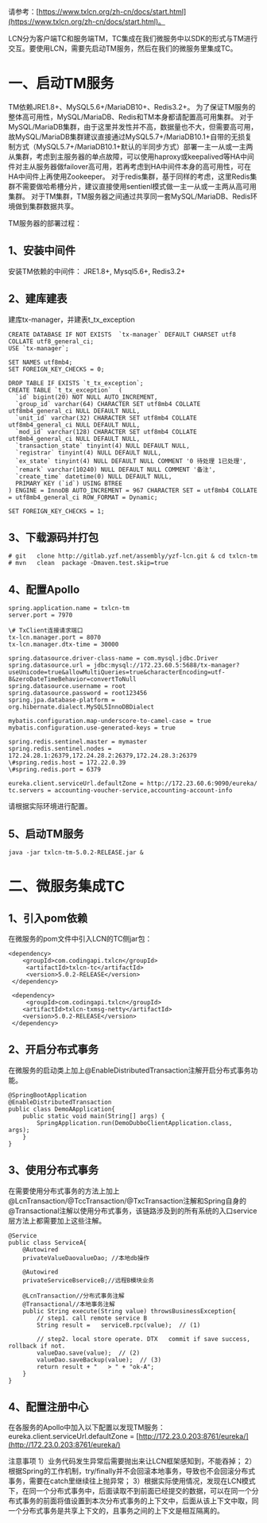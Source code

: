 请参考：[https://www.txlcn.org/zh-cn/docs/start.html](https://www.txlcn.org/zh-cn/docs/start.html)。

LCN分为客户端TC和服务端TM，TC集成在我们微服务中以SDK的形式与TM进行交互。要使用LCN，需要先启动TM服务，然后在我们的微服务里集成TC。
# 一、启动TM服务
TM依赖JRE1.8+、MySQL5.6+/MariaDB10+、Redis3.2+。
为了保证TM服务的整体高可用性，MySQL/MariaDB、Redis和TM本身都请配置高可用集群。
对于MySQL/MariaDB集群，由于这里并发性并不高，数据量也不大，但需要高可用，故MySQL/MariaDB集群建议直接通过MySQL5.7+/MariaDB10.1+自带的无损复制方式（MySQL5.7+/MariaDB10.1+默认的半同步方式）部署一主一从或一主两从集群，考虑到主服务器的单点故障，可以使用haproxy或keepalived等HA中间件对主从服务器做failover高可用，若再考虑到HA中间件本身的高可用性，可在HA中间件上再使用Zookeeper。
对于redis集群，基于同样的考虑，这里Redis集群不需要做哈希槽分片，建议直接使用sentienl模式做一主一从或一主两从高可用集群。
对于TM集群，TM服务器之间通过共享同一套MySQL/MariaDB、Redis环境做到集群数据共享。

TM服务器的部署过程：
## 1、安装中间件
安装TM依赖的中间件： JRE1.8+, Mysql5.6+, Redis3.2+
## 2、建库建表
建库tx-manager，并建表t_tx_exception

```
CREATE DATABASE IF NOT EXISTS  `tx-manager` DEFAULT CHARSET utf8 COLLATE utf8_general_ci;
USE `tx-manager`;

SET NAMES utf8mb4;
SET FOREIGN_KEY_CHECKS = 0;

DROP TABLE IF EXISTS `t_tx_exception`;
CREATE TABLE `t_tx_exception`  (
  `id` bigint(20) NOT NULL AUTO_INCREMENT,
  `group_id` varchar(64) CHARACTER SET utf8mb4 COLLATE utf8mb4_general_ci NULL DEFAULT NULL,
  `unit_id` varchar(32) CHARACTER SET utf8mb4 COLLATE utf8mb4_general_ci NULL DEFAULT NULL,
  `mod_id` varchar(128) CHARACTER SET utf8mb4 COLLATE utf8mb4_general_ci NULL DEFAULT NULL,
  `transaction_state` tinyint(4) NULL DEFAULT NULL,
  `registrar` tinyint(4) NULL DEFAULT NULL,
  `ex_state` tinyint(4) NULL DEFAULT NULL COMMENT '0 待处理 1已处理',
  `remark` varchar(10240) NULL DEFAULT NULL COMMENT '备注',
  `create_time` datetime(0) NULL DEFAULT NULL,
  PRIMARY KEY (`id`) USING BTREE
) ENGINE = InnoDB AUTO_INCREMENT = 967 CHARACTER SET = utf8mb4 COLLATE = utf8mb4_general_ci ROW_FORMAT = Dynamic;

SET FOREIGN_KEY_CHECKS = 1;
```

## 3、下载源码并打包

```
# git   clone http://gitlab.yzf.net/assembly/yzf-lcn.git & cd txlcn-tm
# mvn   clean  package -Dmaven.test.skip=true
```
## 4、配置Apollo

```
spring.application.name = txlcn-tm
server.port = 7970

\# TxClient连接请求端口
tx-lcn.manager.port = 8070
tx-lcn.manager.dtx-time = 30000

spring.datasource.driver-class-name = com.mysql.jdbc.Driver
spring.datasource.url = jdbc:mysql://172.23.60.5:5688/tx-manager?useUnicode=true&allowMultiQueries=true&characterEncoding=utf-8&zeroDateTimeBehavior=convertToNull
spring.datasource.username = root
spring.datasource.password = root123456
spring.jpa.database-platform = org.hibernate.dialect.MySQL5InnoDBDialect

mybatis.configuration.map-underscore-to-camel-case = true
mybatis.configuration.use-generated-keys = true

spring.redis.sentinel.master = mymaster
spring.redis.sentinel.nodes = 172.24.28.1:26379,172.24.28.2:26379,172.24.28.3:26379
\#spring.redis.host = 172.22.0.39
\#spring.redis.port = 6379

eureka.client.serviceUrl.defaultZone = http://172.23.60.6:9090/eureka/
tc.servers = accounting-voucher-service,accounting-account-info
```

请根据实际环境进行配置。
## 5、启动TM服务

```
java -jar txlcn-tm-5.0.2-RELEASE.jar &
```

# 二、微服务集成TC
## 1、引入pom依赖
在微服务的pom文件中引入LCN的TC侧jar包：

```
<dependency>
    <groupId>com.codingapi.txlcn</groupId>
     <artifactId>txlcn-tc</artifactId>
     <version>5.0.2-RELEASE</version>
 </dependency>
   
 <dependency>
     <groupId>com.codingapi.txlcn</groupId>
    <artifactId>txlcn-txmsg-netty</artifactId>
    <version>5.0.2-RELEASE</version>
 </dependency>   
```

## 2、开启分布式事务
在微服务的启动类上加上@EnableDistributedTransaction注解开启分布式事务功能。

```
@SpringBootApplication
@EnableDistributedTransaction
public class DemoAApplication{
    public static void main(String[] args) {
        SpringApplication.run(DemoDubboClientApplication.class,   args);
    }
}   
```
## 3、使用分布式事务
在需要使用分布式事务的方法上加上@LcnTransaction/@TccTransaction/@TxcTransaction注解和Spring自身的@Transactional注解以使用分布式事务，该链路涉及到的所有系统的入口service层方法上都需要加上这些注解。

```
@Service
public class ServiceA{
    @Autowired
    privateValueDaovalueDao; //本地db操作
   
    @Autowired
    privateServiceBserviceB;//远程B模块业务
   
    @LcnTransaction//分布式事务注解
    @Transactional//本地事务注解
    public String execute(String value) throwsBusinessException{
        // step1. call remote service B
        String result =   serviceB.rpc(value);  // (1)
   
        // step2. local store operate. DTX   commit if save success, rollback if not.
        valueDao.save(value);  // (2)
        valueDao.saveBackup(value);  // (3)
        return result + "   > " + "ok-A";
    }
}   
```

## 4、配置注册中心
在各服务的Apollo中加入以下配置以发现TM服务：
eureka.client.serviceUrl.defaultZone = [http://172.23.0.203:8761/eureka/](http://172.23.0.203:8761/eureka/)

注意事项
1）业务代码发生异常后需要抛出来让LCN框架感知到，不能吞掉；
2）根据Spring的工作机制，try/finally并不会回滚本地事务，导致也不会回滚分布式事务，需要在catch里继续往上抛异常；
3）根据实际使用情况，发现在LCN模式下，在同一个分布式事务中，后面读取不到前面已经提交的数据，可以在同一个分布式事务的前面将值设置到本次分布式事务的上下文中，后面从该上下文中取，同一个分布式事务是共享上下文的，且事务之间的上下文是相互隔离的。
